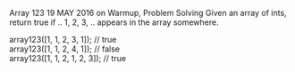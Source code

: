 Array 123
19 MAY 2016 on Warmup, Problem Solving
Given an array of ints, return true if .. 1, 2, 3, .. appears in the array somewhere.

array123([1, 1, 2, 3, 1]); // true  
array123([1, 1, 2, 4, 1]); // false  
array123([1, 1, 2, 1, 2, 3]); // true  